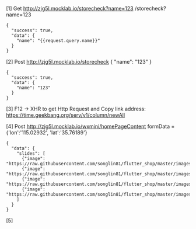 [1] Get http://zjg5l.mocklab.io/storecheck?name=123
    /storecheck?name=123

    {
      "success": true,
      "data": {
        "name": "{{request.query.name}}"
      }
    }

[2] Post http://zjg5l.mocklab.io/storecheck
    {
      "name": "123"
    }

    {
      "success": true,
      "data": {
        "name": "123"
      }
    }

[3] F12 -> XHR to get Http Request and Copy link address:
    https://time.geekbang.org/serv/v1/column/newAll

[4] Post http://zjg5l.mocklab.io/wxmini/homePageContent
    formData = {'lon':'115.02932', 'lat':'35.76189'}

    {
      "data": {
        "slides": [
          {"image": "https://raw.githubusercontent.com/songlin81/flutter_shop/master/images/1.jpg"},
          {"image": "https://raw.githubusercontent.com/songlin81/flutter_shop/master/images/2.jpg"},
          {"image": "https://raw.githubusercontent.com/songlin81/flutter_shop/master/images/3.jpg"},
          {"image": "https://raw.githubusercontent.com/songlin81/flutter_shop/master/images/4.jpg"}
        ]
      }
    }

[5]